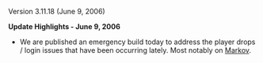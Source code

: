 Version 3.11.18 (June 9, 2006)

**Update Highlights - June 9, 2006**

- We are published an emergency build today to address the player drops / login
  issues that have been occurring lately. Most notably on
  [Markov](../etc/Markov.md).
